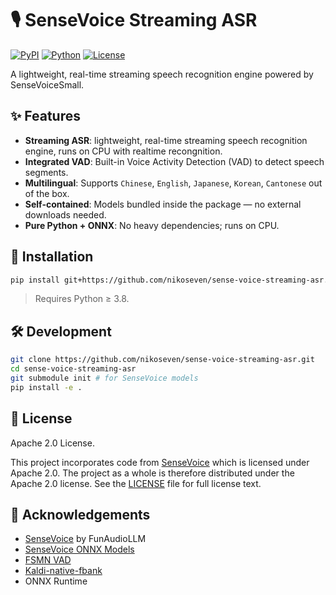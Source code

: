 # 🎙️ SenseVoice Streaming ASR

[![PyPI](https://img.shields.io/pypi/v/sense-voice-streaming-asr)](https://pypi.org/project/sense-voice-streaming-asr/)
[![Python](https://img.shields.io/pypi/pyversions/sense-voice-streaming-asr)](https://pypi.org/project/sense-voice-streaming-asr/)
[![License](https://img.shields.io/pypi/l/sense-voice-streaming-asr)](LICENSE)

A lightweight, real-time streaming speech recognition engine powered by SenseVoiceSmall.


## ✨ Features

- **Streaming ASR**: lightweight, real-time streaming speech recognition engine, runs on CPU with realtime recongnition.
- **Integrated VAD**: Built-in Voice Activity Detection (VAD) to detect speech segments.
- **Multilingual**: Supports `Chinese`, `English`, `Japanese`, `Korean`, `Cantonese` out of the box.
- **Self-contained**: Models bundled inside the package — no external downloads needed.
- **Pure Python + ONNX**: No heavy dependencies; runs on CPU.

## 🚀 Installation

```bash
pip install git+https://github.com/nikoseven/sense-voice-streaming-asr.git
```

> Requires Python ≥ 3.8.



## 🛠️ Development

```bash
git clone https://github.com/nikoseven/sense-voice-streaming-asr.git
cd sense-voice-streaming-asr
git submodule init # for SenseVoice models
pip install -e .
```


## 📄 License

Apache 2.0 License.

This project incorporates code from [SenseVoice](https://github.com/FunAudioLLM/SenseVoice) which is licensed under Apache 2.0. The project as a whole is therefore distributed under the Apache 2.0 license. See the [LICENSE](LICENSE) file for full license text.

## 🙏 Acknowledgements

- [SenseVoice](https://github.com/FunAudioLLM/SenseVoice) by FunAudioLLM
- [SenseVoice ONNX Models](https://www.modelscope.cn/models/iic/SenseVoiceSmall)
- [FSMN VAD](https://www.modelscope.cn/iic/speech_fsmn_vad_zh-cn-16k-common-onnx)
- [Kaldi-native-fbank](https://github.com/csukuangfj/kaldi-native-fbank)
- ONNX Runtime
